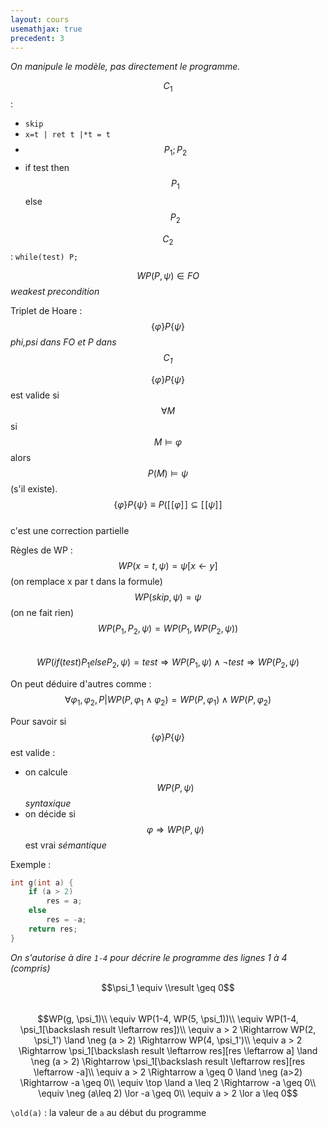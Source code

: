 ```yaml
---
layout: cours
usemathjax: true
precedent: 3
---
```


*On manipule le modèle, pas directement le programme.*

$$C_1$$ :
- `skip`
- `x=t | ret t |*t = t`
- $$P_1; P_2$$
- if test then $$P_1$$ else $$P_2$$

$$C_2$$ : `while(test) P;`

$$WP(P, \psi) \in FO$$ *weakest precondition*

Triplet de Hoare : $$\{\varphi\}P\{\psi\}$$
*phi,psi dans FO et P dans $$C_1$$*

$$\{\varphi\}P\{\psi\}$$ est valide si $$\forall M$$ si $$M \models \varphi$$ alors $$P(M) \models \psi$$ (s'il existe).  
$$\{\varphi\}P\{\psi\} \equiv P([\![\varphi]\!] \subseteq [\![\psi]\!]$$  
c'est une correction partielle

Règles de WP :  
$$WP(x=t, \psi) = \psi[x\leftarrow y]$$ (on remplace x par t dans la formule)  
$$WP(skip, \psi) = \psi$$ (on ne fait rien)  
$$WP(P_1, P_2, \psi) = WP(P_1, WP(P_2, \psi))$$  
$$WP(if(test) P_1 else P_2, \psi) = test \Rightarrow WP(P_1, \psi) \land \neg test \Rightarrow WP(P_2, \psi)$$

On peut déduire d'autres comme :  
$$\forall \varphi_1, \varphi_2, P | WP(P, \varphi_1 \land \varphi_2) = WP(P, \varphi_1) \land WP(P, \varphi_2)$$

Pour savoir si $$\{\varphi\}P\{\psi\}$$ est valide :
- on calcule $$WP(P,\psi)$$ *syntaxique*
- on décide si $$\varphi \Rightarrow WP(P,\psi)$$ est vrai *sémantique*

Exemple :
```c
int g(int a) {
	if (a > 2)
		res = a;
	else
		res = -a;
	return res;
}
```
*On s'autorise à dire `1-4` pour décrire le programme des lignes 1 à 4 (compris)*

$$\psi_1 \equiv \\result \geq 0$$  
$$WP(g, \psi_1)\\
\equiv WP(1-4, WP(5, \psi_1))\\
\equiv WP(1-4, \psi_1[\backslash result \leftarrow res])\\
\equiv a > 2 \Rightarrow WP(2, \psi_1') \land \neg (a > 2) \Rightarrow WP(4, \psi_1')\\
\equiv a > 2 \Rightarrow \psi_1[\backslash result \leftarrow res][res \leftarrow a] \land \neg (a > 2) \Rightarrow \psi_1[\backslash result \leftarrow res][res \leftarrow -a]\\
\equiv a > 2 \Rightarrow a \geq 0 \land \neg (a>2) \Rightarrow -a \geq 0\\
\equiv \top \land a \leq 2 \Rightarrow -a \geq 0\\
\equiv \neg (a\leq 2) \lor -a \geq 0\\
\equiv a > 2 \lor a \leq 0$$

`\old(a)` : la valeur de `a` au début du programme

